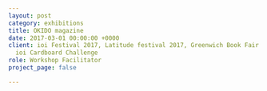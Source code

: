 ```yaml
---
layout: post
category: exhibitions
title: OKIDO magazine
date: 2017-03-01 00:00:00 +0000
client: ioi Festival 2017, Latitude festival 2017, Greenwich Book Fair workshop 2017,
  ioi Cardboard Challenge
role: Workshop Facilitator
project_page: false

---
```

